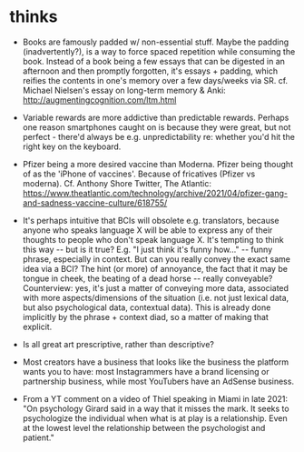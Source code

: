 # thinks

 * Books are famously padded w/ non-essential stuff. Maybe the padding (inadvertently?), is a way to force spaced repetition while consuming the book. Instead of a book being a few essays that can be digested in an afternoon and then promptly forgotten, it's essays + padding, which reifies the contents in one's memory over a few days/weeks via SR. cf. Michael Nielsen's essay on long-term memory & Anki: http://augmentingcognition.com/ltm.html

 * Variable rewards are more addictive than predictable rewards. Perhaps one reason smartphones caught on is because they were great, but not perfect - there'd always be e.g. unpredictability re: whether you'd hit the right key on the keyboard.

 * Pfizer being a more desired vaccine than Moderna. Pfizer being thought of as the 'iPhone of vaccines'. Because of fricatives (Pfizer vs moderna). Cf. Anthony Shore Twitter, The Atlantic: https://www.theatlantic.com/technology/archive/2021/04/pfizer-gang-and-sadness-vaccine-culture/618755/

 * It's perhaps intuitive that BCIs will obsolete e.g. translators, because anyone who speaks language X will be able to express any of their thoughts to people who don't speak language X. It's tempting to think this way -- but is it true? E.g. "I just think it's funny how..." -- funny phrase, especially in context. But can you really convey the exact same idea via a BCI? The hint (or more) of annoyance, the fact that it may be tongue in cheek, the beating of a dead horse -- really conveyable? Counterview: yes, it's just a matter of conveying more data, associated with more aspects/dimensions of the situation (i.e. not just lexical data, but also psychological data, contextual data). This is already done implicitly by the phrase + context diad, so a matter of making that explicit.

 * Is all great art prescriptive, rather than descriptive?

 * Most creators have a business that looks like the business the platform wants you to have: most Instagrammers have a brand licensing or partnership business, while most YouTubers have an AdSense business. 

 * From a YT comment on a video of Thiel speaking in Miami in late 2021: "On psychology Girard said in a way that it misses the mark.  It seeks to psychologize the individual when what is at play is a relationship.  Even at the lowest level the relationship between the psychologist and patient."
